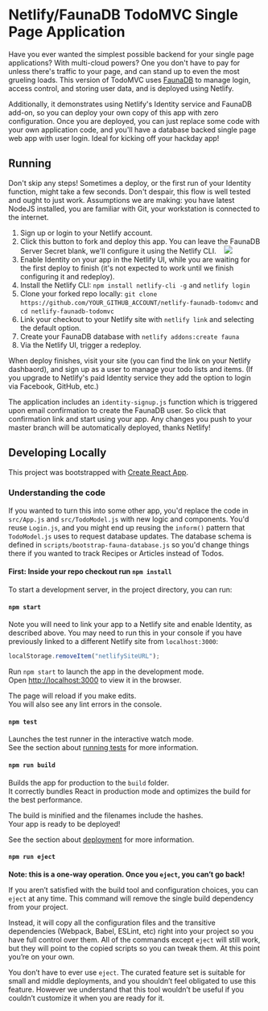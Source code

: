 # Netlify/FaunaDB TodoMVC Single Page Application

Have you ever wanted the simplest possible backend for your single page applications?
With multi-cloud powers? One you don't have to pay for unless there's traffic to your page, and can stand up
to even the most grueling loads. This version of TodoMVC uses [FaunaDB](http://fauna.com)
to manage login, access control, and storing user data, and is deployed using Netlify.

Additionally, it demonstrates using Netlify's Identity service and FaunaDB add-on, so you can deploy your own copy of this app with zero configuration. Once you are deployed, you can just replace some code with your own application code, and you'll have a database backed single page web app with user login. Ideal for kicking off your hackday app!

## Running

Don't skip any steps! Sometimes a deploy, or the first run of your Identity function, might take a few seconds. Don't despair, this flow is well tested and ought to just work. Assumptions we are making: you have latest NodeJS installed, you are familiar with Git, your workstation is connected to the internet.

1. Sign up or login to your Netlify account.
2. Click this button to fork and deploy this app. You can leave the FaunaDB Server Secret blank, we'll configure it using the Netlify CLI. &nbsp;&nbsp;&nbsp;<a href="https://app.netlify.com/start/deploy?repository=https://github.com/fauna/netlify-faunadb-todomvc"><img src="https://www.netlify.com/img/deploy/button.svg"></a>
3. Enable Identity on your app in the Netlify UI, while you are waiting for the first deploy to finish (it's not expected to work until we finish configuring it and redeploy).
4. Install the Netlify CLI: `npm install netlify-cli -g` and `netlify login`
5. Clone your forked repo locally: `git clone https://github.com/YOUR_GITHUB_ACCOUNT/netlify-faunadb-todomvc` and `cd netlify-faunadb-todomvc`
6. Link your checkout to your Netlify site with `netlify link` and selecting the default option.
7. Create your FaunaDB database with `netlify addons:create fauna`
8. Via the Netlify UI, trigger a redeploy.

When deploy finishes, visit your site (you can find the link on your Netlify dashbaord), and sign up as a user to manage your todo lists and items. (If you upgrade to Netlify's paid Identity service they add the option to login via Facebook, GitHub, etc.)

The application includes an `identity-signup.js` function which is triggered upon email confirmation to create the FaunaDB user. So click that confirmation link and start using your app. Any changes you push to your master branch will be automatically deployed, thanks Netlify!

## Developing Locally

This project was bootstrapped with [Create React App](https://github.com/facebookincubator/create-react-app).

### Understanding the code

If you wanted to turn this into some other app, you'd replace the code in `src/App.js` and `src/TodoModel.js` with new logic and components. You'd reuse `Login.js`, and you might end up reusing the `inform()` pattern that `TodoModel.js` uses to request database updates. The database schema is defined in `scripts/bootstrap-fauna-database.js` so you'd change things there if you wanted to track Recipes or Articles instead of Todos.

#### First: Inside your repo checkout run `npm install`

To start a development server, in the project directory, you can run:

#### `npm start`

Note you will need to link your app to a Netlify site and enable Identity, as described above. You may need to run this in your console if you have previously linked to a different Netlify site from `localhost:3000`:

```js
localStorage.removeItem("netlifySiteURL");
```

Run `npm start` to launch the app in the development mode.<br>
Open [http://localhost:3000](http://localhost:3000) to view it in the browser.

The page will reload if you make edits.<br>
You will also see any lint errors in the console.

#### `npm test`

Launches the test runner in the interactive watch mode.<br>
See the section about [running tests](#running-tests) for more information.

#### `npm run build`

Builds the app for production to the `build` folder.<br>
It correctly bundles React in production mode and optimizes the build for the best performance.

The build is minified and the filenames include the hashes.<br>
Your app is ready to be deployed!

See the section about [deployment](#deployment) for more information.

#### `npm run eject`

**Note: this is a one-way operation. Once you `eject`, you can’t go back!**

If you aren’t satisfied with the build tool and configuration choices, you can `eject` at any time. This command will remove the single build dependency from your project.

Instead, it will copy all the configuration files and the transitive dependencies (Webpack, Babel, ESLint, etc) right into your project so you have full control over them. All of the commands except `eject` will still work, but they will point to the copied scripts so you can tweak them. At this point you’re on your own.

You don’t have to ever use `eject`. The curated feature set is suitable for small and middle deployments, and you shouldn’t feel obligated to use this feature. However we understand that this tool wouldn’t be useful if you couldn’t customize it when you are ready for it.
